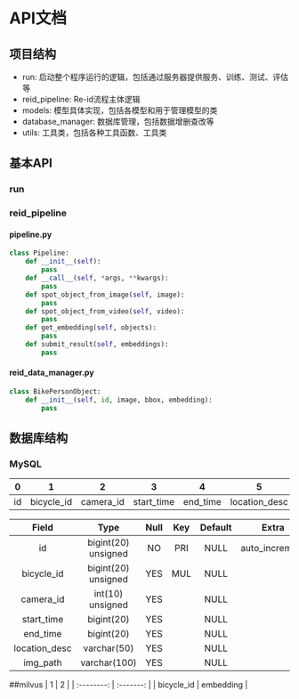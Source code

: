 # API文档

## 项目结构

- run: 启动整个程序运行的逻辑，包括通过服务器提供服务、训练、测试、评估等
- reid_pipeline: Re-id流程主体逻辑
- models: 模型具体实现，包括各模型和用于管理模型的类
- database_manager: 数据库管理，包括数据增删查改等
- utils: 工具类，包括各种工具函数、工具类


## 基本API

### run


### reid_pipeline
#### pipeline.py
```python
class Pipeline:
    def __init__(self):
        pass
    def __call__(self, *args, **kwargs):
        pass
    def spot_object_from_image(self, image):
        pass
    def spot_object_from_video(self, video):
        pass
    def get_embedding(self, objects):
        pass
    def submit_result(self, embeddings):
        pass

```

#### reid_data_manager.py
```python
class BikePersonObject:
    def __init__(self, id, image, bbox, embedding):
        pass


```


## 数据库结构



### MySQL
|   0   |     1      |     2     |     3      |    4     |       5       |    6     |
| :---: | :--------: | :-------: | :--------: | :------: | :-----------: | :------: |
|  id   | bicycle_id | camera_id | start_time | end_time | location_desc | img_path |



|     Field     |        Type         | Null  |  Key  | Default |     Extra      |
| :-----------: | :-----------------: | :---: | :---: | :-----: | :------------: |
|      id       | bigint(20) unsigned |  NO   |  PRI  |  NULL   | auto_increment |
|  bicycle_id   | bigint(20) unsigned |  YES  |  MUL  |  NULL   |                |
|   camera_id   |  int(10) unsigned   |  YES  |       |  NULL   |                |
|  start_time   |     bigint(20)      |  YES  |       |  NULL   |                |
|   end_time    |     bigint(20)      |  YES  |       |  NULL   |                |
| location_desc |     varchar(50)     |  YES  |       |  NULL   |                |
|   img_path    |    varchar(100)     |  YES  |       |  NULL   |                |


##milvus
|     1      |     2     |
| :--------: | :-------: |
| bicycle_id | embedding |